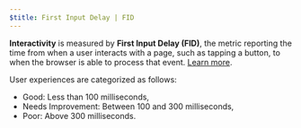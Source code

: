 ```yaml
---
$title: First Input Delay | FID
---
```


**Interactivity** is measured by **First Input Delay (FID)**, the metric reporting the time from when a user interacts with a page, such as tapping a button, to when the browser is able to process that event. [Learn more](https://web.dev/fid/).  

User experiences are categorized as follows:
- Good: Less than 100 milliseconds,
- Needs Improvement: Between 100 and 300 milliseconds,
- Poor: Above 300 milliseconds.
